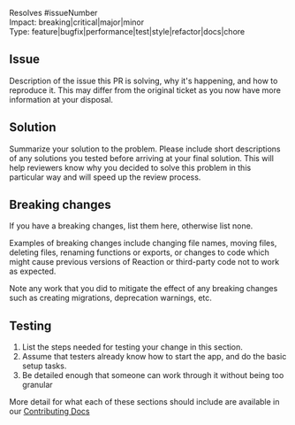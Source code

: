 Resolves #issueNumber  
Impact: breaking|critical|major|minor  
Type: feature|bugfix|performance|test|style|refactor|docs|chore

## Issue
Description of the issue this PR is solving, why it's happening, and how to reproduce it. This may differ from the original ticket as you now have more information at your disposal.

## Solution

Summarize your solution to the problem. Please include short descriptions of any solutions you tested before arriving at your final solution. This will help reviewers know why you decided to solve this problem in this particular way and will speed up the review process.

## Breaking changes
If you have a breaking changes, list them here, otherwise list none.

Examples of breaking changes include changing file names, moving files, deleting files, renaming functions or exports, or changes to code which might cause previous versions of Reaction or third-party code not to work as expected.

Note any work that you did to mitigate the effect of any breaking changes such as creating migrations, deprecation warnings, etc.


## Testing
1. List the steps needed for testing your change in this section.
2. Assume that testers already know how to start the app, and do the basic setup tasks.
3. Be detailed enough that someone can work through it without being too granular

More detail for what each of these sections should include are available in our [Contributing Docs](https://docs.reactioncommerce.com/reaction-docs/master/contributing-to-reaction) 
